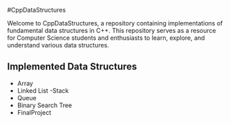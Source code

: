 #CppDataStructures

Welcome to CppDataStructures, a repository containing implementations of fundamental data structures in C++.
This repository serves as a resource for Computer Science students and enthusiasts to learn, explore, and understand various data structures.

## Implemented Data Structures

- Array
- Linked List
-Stack
- Queue
- Binary Search Tree
- FinalProject
